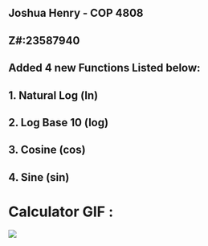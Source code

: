 ## Joshua Henry - COP 4808
## Z#:23587940
## Added 4 new Functions Listed below:
## 1. Natural Log (ln)

## 2. Log Base 10 (log)

## 3. Cosine (cos)  

## 4. Sine (sin)

# Calculator GIF :
<img src ="https://imgur.com/700Wdn0.gif">
